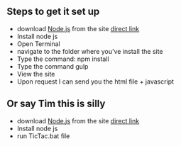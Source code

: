 
<h2>Steps to get it set up</h2>
<ul>
	<li>
		download <a href="https://nodejs.org/">Node.js</a> from the site <a href="https://nodejs.org/">direct link</a>
	</li>
	<li>
		Install node js
	</li>
	<li>
		Open Terminal
	</li>
	<li>
		navigate to the folder where you've install the site
	</li>
	<li>
		Type the command: npm install
	</li>
	<li>
		Type the command gulp
	</li>
	<li>
		View the site
	</li>
	<li>
		Upon request I can send you the html file + javascript 
	</li>
</ul>

<h2>Or say Tim this is silly </h2> 
<ul>
	<li>
		download <a href="https://nodejs.org/">Node.js</a> from the site <a href="https://nodejs.org/">direct link</a>
	</li>
	<li>
		Install node js
	</li>
	<li>
	run TicTac.bat file
	</li>
</ul>